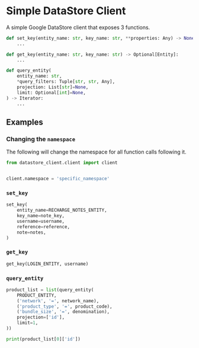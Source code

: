 # Simple DataStore Client

A simple Google DataStore client that exposes 3 functions.

```python
def set_key(entity_name: str, key_name: str, **properties: Any) -> None:
    ...
```

```python
def get_key(entity_name: str, key_name: str) -> Optional[Entity]:
    ...
```

```python
def query_entity(
    entity_name: str,
    *query_filters: Tuple[str, str, Any],
    projection: List[str]=None,
    limit: Optional[int]=None,
) -> Iterator:
    ...
```

## Examples

### Changing the `namespace`
The following will change the namespace for all function calls following it.

```python
from datastore_client.client import client


client.namespace = 'specific_namespace'
```

### `set_key`

```python
set_key(
    entity_name=RECHARGE_NOTES_ENTITY, 
    key_name=note_key, 
    username=username, 
    reference=reference, 
    note=notes,
)
```

### `get_key`

```python
get_key(LOGIN_ENTITY, username)
```

### `query_entity`

```python
product_list = list(query_entity(
    PRODUCT_ENTITY,
    ('network', '=', network_name),
    ('product_type', '=', product_code),
    ('bundle_size', '=', denomination),
    projection=['id'],
    limit=1,
))

print(product_list[0]['id'])
```
